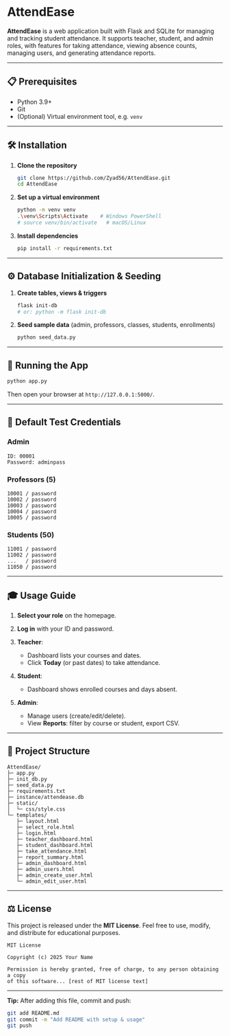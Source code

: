 # AttendEase

**AttendEase** is a web application built with Flask and SQLite for managing and tracking student attendance. It supports teacher, student, and admin roles, with features for taking attendance, viewing absence counts, managing users, and generating attendance reports.

---

## 📋 Prerequisites

* Python 3.9+
* Git
* (Optional) Virtual environment tool, e.g. `venv`

---

## 🛠 Installation

1. **Clone the repository**

   ```bash
   git clone https://github.com/Zyad56/AttendEase.git
   cd AttendEase
   ```

2. **Set up a virtual environment**

   ```bash
   python -m venv venv
   .\venv\Scripts\Activate    # Windows PowerShell
   # source venv/bin/activate   # macOS/Linux
   ```

3. **Install dependencies**

   ```bash
   pip install -r requirements.txt
   ```

---

## ⚙ Database Initialization & Seeding

1. **Create tables, views & triggers**

   ```bash
   flask init-db
   # or: python -m flask init-db
   ```
2. **Seed sample data** (admin, professors, classes, students, enrollments)

   ```bash
   python seed_data.py
   ```

---

## 🚀 Running the App

```bash
python app.py
```

Then open your browser at `http://127.0.0.1:5000/`.

---

## 🔑 Default Test Credentials

### Admin

```
ID: 00001
Password: adminpass
```

### Professors (5)

```
10001 / password
10002 / password
10003 / password
10004 / password
10005 / password
```

### Students (50)

```
11001 / password
11002 / password
...   / password
11050 / password
```

---

## 🎓 Usage Guide

1. **Select your role** on the homepage.
2. **Log in** with your ID and password.
3. **Teacher**:

   * Dashboard lists your courses and dates.
   * Click **Today** (or past dates) to take attendance.
4. **Student**:

   * Dashboard shows enrolled courses and days absent.
5. **Admin**:

   * Manage users (create/edit/delete).
   * View **Reports**: filter by course or student, export CSV.

---

## 📁 Project Structure

```
AttendEase/
├─ app.py
├─ init_db.py
├─ seed_data.py
├─ requirements.txt
├─ instance/attendease.db
├─ static/
│  └─ css/style.css
└─ templates/
   ├─ layout.html
   ├─ select_role.html
   ├─ login.html
   ├─ teacher_dashboard.html
   ├─ student_dashboard.html
   ├─ take_attendance.html
   ├─ report_summary.html
   ├─ admin_dashboard.html
   ├─ admin_users.html
   ├─ admin_create_user.html
   └─ admin_edit_user.html
```

---

## ⚖ License

This project is released under the **MIT License**. Feel free to use, modify, and distribute for educational purposes.

```text
MIT License

Copyright (c) 2025 Your Name

Permission is hereby granted, free of charge, to any person obtaining a copy
of this software... [rest of MIT license text]
```

---

**Tip:** After adding this file, commit and push:

```bash
git add README.md
git commit -m "Add README with setup & usage"
git push
```
